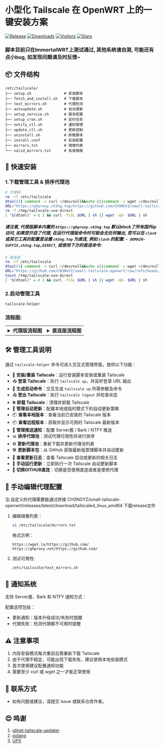 # 小型化 Tailscale 在 OpenWRT 上的一键安装方案
[![Release](https://img.shields.io/github/release/CH3NGYZ/small-tailscale-openwrt)](https://github.com/CH3NGYZ/small-tailscale-openwrt/releases/latest)
[![Downloads](https://img.shields.io/github/downloads/CH3NGYZ/small-tailscale-openwrt/latest/total)](https://github.com/CH3NGYZ/small-tailscale-openwrt/releases/latest)
[![Visitors](https://api.visitorbadge.io/api/visitors?path=https%3A%2F%2Fgithub.com%2FCH3NGYZ%2Fsmall-tailscale-openwrt&label=views&countColor=%23263759&style=flat)](https://github.com/CH3NGYZ/small-tailscale-openwrt)
[![Stars](https://img.shields.io/github/stars/CH3NGYZ/small-tailscale-openwrt)](https://github.com/CH3NGYZ/small-tailscale-openwrt/stargazers)

### 脚本目前只在ImmortalWRT上测试通过, 其他系统请自测, 可能还有点小bug, 如发现问题请及时反馈~

## 📦 文件结构
```
/etc/tailscale/
├── setup.sh               # 安装脚本
├── fetch_and_install.sh   # 下载脚本
├── test_mirrors.sh        # 代理检测
├── autoupdate.sh          # 自动更新
├── setup_service.sh       # 服务配置
├── setup_cron.sh          # 定时任务
├── notify_ctl.sh          # 通知管理
├── update_ctl.sh          # 更新控制
├── uninstall.sh           # 卸载脚本
├── install.conf           # 安装配置
├── mirrors.txt            # 镜像列表
└── valid_mirrors.txt      # 有效镜像
```

## 🚀 快速安装

### 1.下载管理工具 & 排序代理池
   ```bash
   # 代理版
   rm -rf /etc/tailscale
   dtool(){ command -v curl >/dev/null&&echo c||command -v wget >/dev/null&&echo w||exit 1; }
   URL="https://ghproxy.ch3ng.top/https://github.com/CH3NGYZ/small-tailscale-openwrt/raw/refs/heads/main/install.sh"
   rm -f /tmp/tailscale-use-direct
   [ "$(dtool)" = c ] && curl -fsSL $URL | sh || wget -qO- $URL | sh
   ```
##### 请注意, 代理版脚本内置的 `https://ghproxy.ch3ng.top` 默认block了所有国外ip访问, 如果您开启了代理, 在运行代理版命令时可能会无任何输出, 您可以在 `clash` 或其它工具的配置里设置 `ch3ng.top` 为直连, 例如 `clash` 的配置: `- DOMAIN-SUFFIX,ch3ng.top,DIRECT`, 或使用下方的直连命令:
   
   ```bash
   # 直连版
   rm -rf /etc/tailscale
   dtool(){ command -v curl >/dev/null&&echo c||command -v wget >/dev/null&&echo w||exit 1; }
   URL="https://github.com/CH3NGYZ/small-tailscale-openwrt/raw/refs/heads/main/install.sh"
   touch /tmp/tailscale-use-direct
   [ "$(dtool)" = c ] && curl -fsSL $URL | sh || wget -qO- $URL | sh
   ```

### 2.启动管理工具
   ```bash
   tailscale-helper
   ```
### 流程图:
<table style="width: 100%;"><tr><td style="width: 50%;"> <details> <summary><strong>代理版流程图</strong></summary>
   
```mermaid
graph TD
    A[开始安装] --> B[下载脚本包]
    B --> D{下载并校验通过？}
    D -->|是| E[解压脚本]
    D -->|否| F[尝试直连下载]
    F --> H{下载并校验通过？}
    H -->|是| E
    H -->|否| X[❌  安装失败]
    
    E --> I[创建快捷命令]
    I --> J[初始化配置]
    J --> K[测速代理]
    K --> L[生成可用镜像]
    L --> Y[✅  安装完成]
    
    X --> Z[结束]
```

</details> </td> <td style="width: 50%;"> <details> <summary><strong>直连版流程图</strong></summary>
   
```mermaid
graph TD
A[开始安装] --> B[下载脚本包]
B --> D{下载并校验通过？}
D -->|是| E[解压脚本]
D -->|否| X[❌  安装失败]

E --> I[创建快捷命令]
I --> J[初始化配置]
J --> Y[✅  安装完成]
X --> Z[结束]
```

</details> </td> </tr> </table>

## 🛠️ 管理工具说明

通过 `tailscale-helper` 命令可进入交互式管理界面，提供以下功能：

- 💾 **安装/重装 Tailscale**：运行安装脚本安装或重装 Tailscale
- 📥 **登录 Tailscale**：执行 `tailscale up`，并监听登录 URL 输出
- 📝 **生成启动命令**：交互生成 `tailscale up` 所需参数及命令
- 📤 **登出 Tailscale**：执行 `tailscale logout` 并检查状态
- ❌ **卸载 Tailscale**：清理并卸载 Tailscale
- 🔄 **管理自动更新**：配置本地或临时模式下的自动更新策略
- 📦 **查看本地版本**：查看当前已安装的 Tailscale 版本
- 📦 **查看远程版本**：获取并显示可用的 Tailscale 最新版本
- 🔔 **管理推送通知**：配置 Server酱 / Bark / NTFY 推送
- 📊 **排序代理池**：测试代理可用性并进行排序
- ♻️ **更新代理池**：重新下载并更新代理池列表
- 🛠️ **更新脚本包**：从 GitHub 获取最新版管理脚本并自动更新
- 📜 **查看更新日志**：查看 Tailscale 启动或更新的相关日志
- 🔄 **手动运行更新**：立即执行一次 Tailscale 自动更新脚本
- 🔄 **切换GITHUB直连**：切换是否使用直连或者是使用代理

## 📡 手动编辑代理配置
   注:自定义的代理需要能通过拼接 CH3NGYZ/small-tailscale-openwrt/releases/latest/download/tailscaled_linux_amd64 下载release文件
   1. 编辑镜像列表：
      ```bash
      vi /etc/tailscale/mirrors.txt
      ```
      格式示例：
      ```
      https://wget.la/https://github.com/
      https://ghproxy.net/https://github.com/
      ```
   2. 测试可用性:
      ```bash
      /etc/tailscale/test_mirrors.sh
      ```

## 🔔 通知系统
支持 Server酱、Bark 和 NTFY 通知方式：

配置选项包括：

- 更新通知：版本升级成功/失败时提醒
- 代理失败：检测代理都不可用时提醒

## ⚠️  注意事项
1. 内存安装模式每次重启后需重新下载 Tailscale
2. 由于代理不稳定，可能出现下载失败，建议使用本地安装模式
3. 首次使用建议配置通知功能
4. 需要至少 curl 或 wget 之一才能正常使用

## 💬 联系方式

- 如有问题或建议，请提交 issue 或联系仓库作者。

## 😍 鸣谢
   1. [glinet-tailscale-updater](https://github.com/Admonstrator/glinet-tailscale-updater)
   2. [golang](https://github.com/golang/go)
   3. [UPX](https://github.com/upx/upx)
